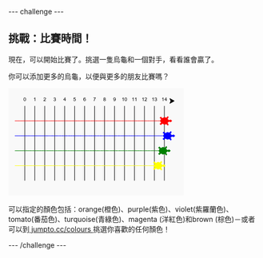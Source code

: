 --- challenge ---

## 挑戰：比賽時間！

現在，可以開始比賽了。挑選一隻烏龜和一個對手，看看誰會贏了。

你可以添加更多的烏龜，以便與更多的朋友比賽嗎？

![螢幕截圖](images/race-more.png)

可以指定的顏色包括：orange(橙色)、purple(紫色)、violet(紫羅蘭色)、tomato(番茄色)、turquoise(青綠色)、magenta (洋紅色)和brown (棕色)－或者可以到[ jumpto.cc/colours ](http://jumpto.cc/colours)挑選你喜歡的任何顏色！

--- /challenge ---